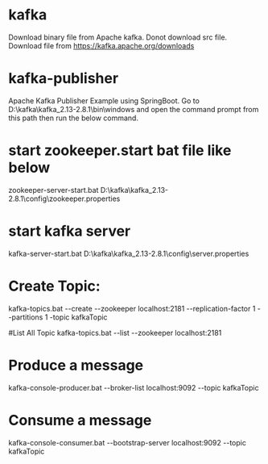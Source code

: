 # kafka
Download binary file from Apache kafka. Donot download src file. Download file from https://kafka.apache.org/downloads

# kafka-publisher
Apache Kafka Publisher Example using SpringBoot. Go to D:\kafka\kafka_2.13-2.8.1\bin\windows and open the command prompt from this path then run the below command.

# start zookeeper.start bat file like below
zookeeper-server-start.bat D:\kafka\kafka_2.13-2.8.1\config\zookeeper.properties

# start kafka server
kafka-server-start.bat D:\kafka\kafka_2.13-2.8.1\config\server.properties

# Create Topic:
kafka-topics.bat --create --zookeeper localhost:2181 --replication-factor 1 --partitions 1 -topic kafkaTopic

#List All Topic
kafka-topics.bat --list --zookeeper localhost:2181

# Produce a message 
kafka-console-producer.bat --broker-list localhost:9092 --topic kafkaTopic

# Consume a message
kafka-console-consumer.bat --bootstrap-server localhost:9092 --topic kafkaTopic
